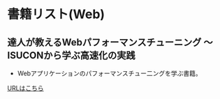 # 書籍リスト(Web)

## 達人が教えるWebパフォーマンスチューニング 〜ISUCONから学ぶ高速化の実践

- Webアプリケーションのパフォーマンスチュー二ングを学ぶ書籍。
  
[URLはこちら](https://www.amazon.co.jp/%E9%81%94%E4%BA%BA%E3%81%8C%E6%95%99%E3%81%88%E3%82%8BWeb%E3%83%91%E3%83%95%E3%82%A9%E3%83%BC%E3%83%9E%E3%83%B3%E3%82%B9%E3%83%81%E3%83%A5%E3%83%BC%E3%83%8B%E3%83%B3%E3%82%B0-%E3%80%9CISUCON%E3%81%8B%E3%82%89%E5%AD%A6%E3%81%B6%E9%AB%98%E9%80%9F%E5%8C%96%E3%81%AE%E5%AE%9F%E8%B7%B5-%E8%97%A4%E5%8E%9F-%E4%BF%8A%E4%B8%80%E9%83%8E/dp/4297128462/ref=sr_1_1?__mk_ja_JP=%E3%82%AB%E3%82%BF%E3%82%AB%E3%83%8A&crid=3N2HL7Y0O94MY&dib=eyJ2IjoiMSJ9.V3Wq07C9yl06yT6mVjr2my3nMZ-k47yIoCQ3zlYMF2KoXxErENXF640J9glCHva_m7Mvym0eCJw78aSMhY7kNcwYGSihT58GRZx2yIS_WQUwJBFqeOYLxFbvgMe5_hOF7hU9BJKTTA3eZNwhDKuqD2yDw3KgnalsE_xM6tQJj0TWkX6zv79QKkZFw1EkaaPK.tG5VPHII4uNE5K6S3xYkvOtn-yIqUuHGPRCyNgcDYWo&dib_tag=se&keywords=Web%E3%83%91%E3%83%95%E3%82%A9%E3%83%BC%E3%83%9E%E3%83%B3%E3%82%B9%E3%83%81%E3%83%A5%E3%83%BC%E3%83%8B%E3%83%B3%E3%82%B0&qid=1746360758&s=books&sprefix=web%E3%83%91%E3%83%95%E3%82%A9%E3%83%BC%E3%83%9E%E3%83%B3%E3%82%B9%E3%83%81%E3%83%A5%E3%83%BC%E3%83%8B%E3%83%B3%E3%82%B0%2Cstripbooks%2C188&sr=1-1)
